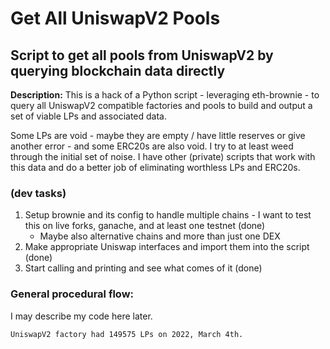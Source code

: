# Get All UniswapV2 Pools
## Script to get all pools from UniswapV2 by querying blockchain data directly

**Description:**
This is a hack of a Python script - leveraging eth-brownie - to query all UniswapV2 compatible factories and pools to build and output a set of viable LPs and associated data.

Some LPs are void - maybe they are empty / have little reserves or give another error - and some ERC20s are also void.  I try to at least weed through the initial set of noise.  I have other (private) scripts that work with this data and do a better job of eliminating worthless LPs and ERC20s.

### (dev tasks)
1. Setup brownie and its config to handle multiple chains - I want to test this on live forks, ganache, and at least one testnet (done)
    * Maybe also alternative chains and more than just one DEX
2. Make appropriate Uniswap interfaces and import them into the script (done)
3. Start calling and printing and see what comes of it (done)

### General procedural flow:

I may describe my code here later.

` UniswapV2 factory had 149575 LPs on 2022, March 4th. `
